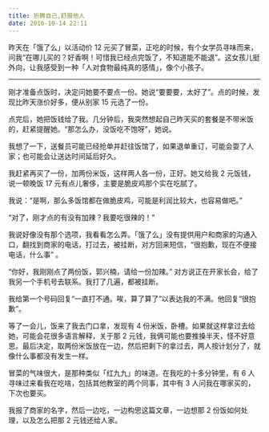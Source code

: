 ```yaml
---
title: 折腾自己,舒服他人
date: 2016-10-14 22:11
---
```


昨天在「饿了么」以活动价 12 元买了冒菜，正吃的时候，有个女学员寻味而来，问我“在哪儿买的？好香啊！可惜我已经点完饭了，不知道能不能退”。这女孩儿挺外向，让我感受到一种「人对食物最纯真的感情」，像个小孩子。

<!-- more -->

---

刚才准备点饭时，决定问她要不要点一份。她说“要要要，太好了”。点的时候，发现比昨天涨价好多，便从别家 15 元选了一份。

点完后，她把饭钱给了我。几分钟后，我突然想起自己昨天买的套餐是不带米饭的，赶紧提醒她。“那怎么办，没饭吃不饱呀”，她说。

我想了一下，送餐员可能已经抢单并赶往饭馆了，如果退单重订，可能会耍了人家；也可能会让送达时间延后好久。

我赶紧再买了一份，加两份米饭，这样两人各一份，正好。她又给我 2 元饭钱，说一顿晚饭 17 元有点儿奢侈，主要是脆皮鸡那个实在吃腻了。

我说：“是啊，那么多饭馆都在做脆皮鸡，可能是利润比较大，也容易做吧。”

“对了，刚才点的有没有加辣？我要吃很辣的！”

我说好像没有那个选项，我看看怎么弄。「饿了么」没有提供用户和商家的沟通入口，翻找到商家的电话，打过去，被挂断，对方回来短信，“很抱歉，现在不便接电话，什么事” 。

“你好，我刚刚点了两份饭，郭兴楠，请给一份加辣。” 对方说正在开家长会，给了我另一个手机号去联系。我打了几遍，都被挂断。

我给第一个号码回复“一直打不通。唉，算了算了”以表达我的不满。他回复“很抱歉”。

等了一会儿，饭来了我去门口拿，发现有 4 份米饭，卧槽。如果就这样拿过去给她，可能会花很多语言解释，关于那 2 元钱，我俩可能也要推搡半天，怪不好意思。最后决定，取两份米饭放在一边，然后把剩下的拿过去，两人按计划分了，就像什么事都没有发生一样。

冒菜的气味很大，是那种类似「红九九」的味道。在我吃的十多分钟里，有 6 人寻味过来看我在吃啥，包括其他教室的两个同事，其中有 3 人问我在哪家买的，下次也要买。

我报了商家的名字，然后一边吃，一边构思这篇文章，一边想那 2 份饭如何处理，以及怎么把那 2 元钱还给人家。